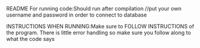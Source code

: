 README
For running code:Should run after compilation
//put your own username and password in order to connect to database

INSTRUCTIONS WHEN RUNNING:Make sure to FOLLOW INSTRUCTIONS of the program. There is little error handling so make sure you follow along to what the code says
